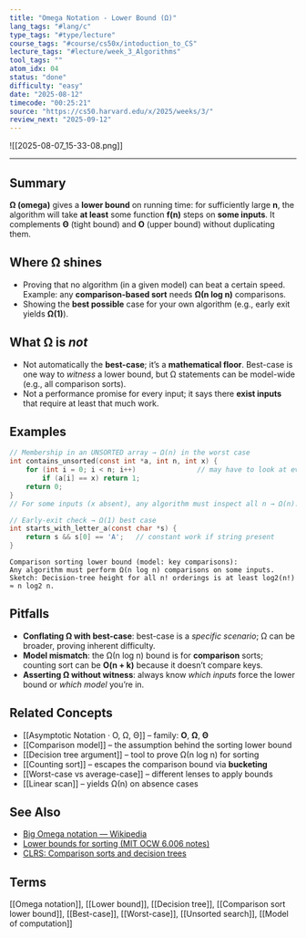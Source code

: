 ```yaml
---
title: "Omega Notation - Lower Bound (Ω)"
lang_tags: "#lang/c"
type_tags: "#type/lecture"
course_tags: "#course/cs50x/intoduction_to_CS"
lecture_tags: "#lecture/week_3_Algorithms"
tool_tags: ""
atom_idx: 04
status: "done"
difficulty: "easy"
date: "2025-08-12"
timecode: "00:25:21"
source: "https://cs50.harvard.edu/x/2025/weeks/3/"
review_next: "2025-09-12"
---
```


![[2025-08-07_15-33-08.png]]

---

## Summary
**Ω (omega)** gives a **lower bound** on running time: for sufficiently large **n**, the algorithm will take **at least** some function **f(n)** steps on **some inputs**. It complements **Θ** (tight bound) and **O** (upper bound) without duplicating them.

## Where Ω shines
- Proving that no algorithm (in a given model) can beat a certain speed. Example: any **comparison-based sort** needs **Ω(n log n)** comparisons.
- Showing the **best possible** case for your own algorithm (e.g., early exit yields **Ω(1)**).

## What Ω is *not*
- Not automatically the **best-case**; it’s a **mathematical floor**. Best-case is one way to *witness* a lower bound, but Ω statements can be model-wide (e.g., all comparison sorts).
- Not a performance promise for every input; it says there **exist inputs** that require at least that much work.

## Examples
```c
// Membership in an UNSORTED array → Ω(n) in the worst case
int contains_unsorted(const int *a, int n, int x) {
    for (int i = 0; i < n; i++)               // may have to look at every element
        if (a[i] == x) return 1;
    return 0;
}
// For some inputs (x absent), any algorithm must inspect all n → Ω(n).
```

```c
// Early-exit check → Ω(1) best case
int starts_with_letter_a(const char *s) {
    return s && s[0] == 'A';   // constant work if string present
}
```

```text
Comparison sorting lower bound (model: key comparisons):
Any algorithm must perform Ω(n log n) comparisons on some inputs.
Sketch: Decision-tree height for all n! orderings is at least log2(n!) ≈ n log2 n.
```

## Pitfalls
- **Conflating Ω with best-case**: best-case is a *specific scenario*; Ω can be broader, proving inherent difficulty.
- **Model mismatch**: the Ω(n log n) bound is for **comparison** sorts; counting sort can be **O(n + k)** because it doesn’t compare keys.
- **Asserting Ω without witness**: always know *which inputs* force the lower bound or *which model* you’re in.

## Related Concepts
- [[Asymptotic Notation · O, Ω, Θ]] – family: **O**, **Ω**, **Θ**
- [[Comparison model]] – the assumption behind the sorting lower bound
- [[Decision tree argument]] – tool to prove Ω(n log n) for sorting
- [[Counting sort]] – escapes the comparison bound via **bucketing**
- [[Worst-case vs average-case]] – different lenses to apply bounds
- [[Linear scan]] – yields Ω(n) on absence cases

## See Also
- [Big Omega notation — Wikipedia](https://en.wikipedia.org/wiki/Big_O_notation#Big_Omega_notation)
- [Lower bounds for sorting (MIT OCW 6.006 notes)](https://ocw.mit.edu/courses/6-006-introduction-to-algorithms-spring-2020/resources/mit6_006s20_lec12/)
- [CLRS: Comparison sorts and decision trees](https://mitpress.mit.edu/9780262046305/introduction-to-algorithms-4e/)

## Terms
[[Omega notation]], [[Lower bound]], [[Decision tree]], [[Comparison sort lower bound]], [[Best-case]], [[Worst-case]], [[Unsorted search]], [[Model of computation]]
